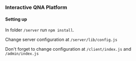 ### Interactive QNA Platform

#### Setting up

In folder `/server` run `npm install`.

Change server configuration at `/server/lib/config.js`

Don't forget to change configuration at `/client/index.js` and `/admin/index.js`
